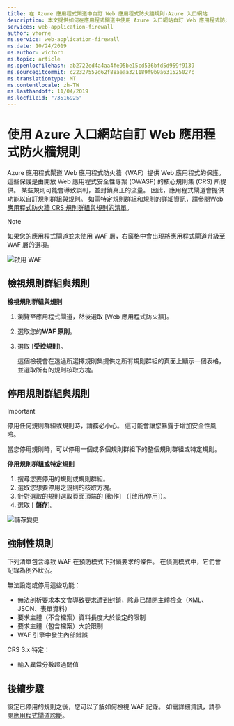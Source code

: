 ```yaml
---
title: 在 Azure 應用程式閘道中自訂 Web 應用程式防火牆規則-Azure 入口網站
description: 本文提供如何在應用程式閘道中使用 Azure 入口網站自訂 Web 應用程式防火牆規則的相關資訊。
services: web-application-firewall
author: vhorne
ms.service: web-application-firewall
ms.date: 10/24/2019
ms.author: victorh
ms.topic: article
ms.openlocfilehash: ab2722ed4a4aa4fe95be15cd536bfd5d959f9139
ms.sourcegitcommit: c22327552d62f88aeaa321189f9b9a631525027c
ms.translationtype: MT
ms.contentlocale: zh-TW
ms.lasthandoff: 11/04/2019
ms.locfileid: "73516925"
---
```

# <a name="customize-web-application-firewall-rules-using-the-azure-portal"></a>使用 Azure 入口網站自訂 Web 應用程式防火牆規則

Azure 應用程式閘道 Web 應用程式防火牆（WAF）提供 Web 應用程式的保護。 這些保護是由開放 Web 應用程式安全性專案 (OWASP) 的核心規則集 (CRS) 所提供。 某些規則可能會導致誤判，並封鎖真正的流量。 因此，應用程式閘道會提供功能以自訂規則群組與規則。 如需特定規則群組和規則的詳細資訊，請參閱[Web 應用程式防火牆 CRS 規則群組與規則的清單](application-gateway-crs-rulegroups-rules.md)。

>[!NOTE]
> 如果您的應用程式閘道並未使用 WAF 層，右窗格中會出現將應用程式閘道升級至 WAF 層的選項。 

![啟用 WAF][fig1]

## <a name="view-rule-groups-and-rules"></a>檢視規則群組與規則

**檢視規則群組與規則**
1. 瀏覽至應用程式閘道，然後選取 [Web 應用程式防火牆]。  
2. 選取您的**WAF 原則**。
2. 選取 [**受控規則**]。

   這個檢視會在透過所選擇規則集提供之所有規則群組的頁面上顯示一個表格， 並選取所有的規則核取方塊。

## <a name="disable-rule-groups-and-rules"></a>停用規則群組與規則

> [!IMPORTANT]
> 停用任何規則群組或規則時，請務必小心。 這可能會讓您暴露于增加安全性風險。

當您停用規則時，可以停用一個或多個規則群組下的整個規則群組或特定規則。 

**停用規則群組或特定規則**

   1. 搜尋您要停用的規則或規則群組。
   2. 選取您想要停用之規則的核取方塊。 
   3. 針對選取的規則選取頁面頂端的 [動作] （[啟用/停用]）。
   2. 選取 [ **儲存**]。 

![儲存變更][3]

## <a name="mandatory-rules"></a>強制性規則

下列清單包含導致 WAF 在預防模式下封鎖要求的條件。 在偵測模式中，它們會記錄為例外狀況。

無法設定或停用這些功能：

* 無法剖析要求本文會導致要求遭到封鎖，除非已關閉主體檢查（XML、JSON、表單資料）
* 要求主體（不含檔案）資料長度大於設定的限制
* 要求主體（包含檔案）大於限制
* WAF 引擎中發生內部錯誤

CRS 3.x 特定：

* 輸入異常分數超過閾值

## <a name="next-steps"></a>後續步驟

設定已停用的規則之後，您可以了解如何檢視 WAF 記錄。 如需詳細資訊，請參閱[應用程式閘道診斷](../../application-gateway/application-gateway-diagnostics.md#diagnostic-logging)。

[fig1]: ../media/application-gateway-customize-waf-rules-portal/1.png
[3]: ../media/application-gateway-customize-waf-rules-portal/figure3.png
